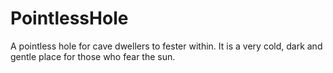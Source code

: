 # PointlessHole
A pointless hole for cave dwellers to fester within. It is a very cold, dark and gentle place for those who fear the sun.
